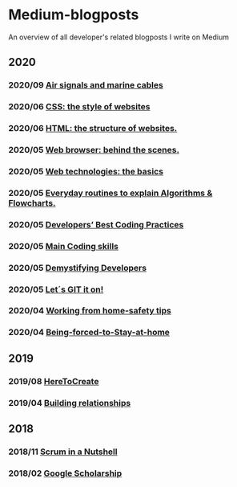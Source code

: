 # Medium-blogposts
An overview of all developer's related blogposts I write on Medium

## 2020

### 2020/09 [Air signals and marine cables](https://medium.com/@diana.vile/air-signals-and-marine-cables-b83cf6f59c31)

### 2020/06 [CSS: the style of websites](https://medium.com/@diana.vile/css-the-style-of-websites-4294dfddfd97)
### 2020/06 [HTML: the structure of websites.](https://medium.com/@diana.vile/html-the-structure-of-websites-a5ee03ef1bf0)

### 2020/05 [Web browser: behind the scenes.](https://medium.com/@diana.vile/web-browser-behind-the-scenes-806251dbb67d)
### 2020/05 [Web technologies: the basics](https://medium.com/@diana.vile/web-technologies-the-basics-7223106788c3)
### 2020/05 [Everyday routines to explain Algorithms & Flowcharts.](https://medium.com/@diana.vile/everyday-routines-to-explain-algorithms-flowcharts-1b17a4415023)
### 2020/05 [Developers’ Best Coding Practices](https://medium.com/@diana.vile/developers-best-coding-practices-48bd0aba14c5)
### 2020/05 [Main Coding skills](https://medium.com/@diana.vile/main-skills-to-grow-from-zero-to-hero-developer-6e7a787e937bf)
### 2020/05 [Demystifying Developers](https://medium.com/@diana.vile/demystifying-developers-what-are-developers-really-like-8d869fa3243b)
### 2020/05 [Let´s GIT it on!](https://medium.com/@diana.vile/let-s-git-it-on-why-you-need-to-know-version-control-as-a-software-developer-git-commands-ec9ecbc75dd4)

### 2020/04 [Working from home-safety tips](https://medium.com/@diana.vile/working-from-home-safety-tips-7922ff454a89)
### 2020/04 [Being-forced-to-Stay-at-home](https://medium.com/@diana.vile/being-forced-to-stay-at-home-4b824a56c2ee)

## 2019
### 2019/08 [HereToCreate](https://medium.com/@diana.vile/heretocreate1-create-a-static-html5-page-template-from-scratch-e20354a0033a)
### 2019/04 [Building relationships](https://medium.com/@diana.vile/building-relationships-in-a-hyperconnected-world-176ac947c647)

## 2018
### 2018/11 [Scrum in a Nutshell](https://medium.com/@diana.vile/scrum-in-a-nutshell-a-short-introduction-to-an-agile-work-methodology-from-a-female-perspective-b1629d23848)
### 2018/02 [Google Scholarship](https://medium.com/@diana.vile/google-developer-scholarship-front-end-web-dev-phase-1-f8b1e0b9c3af)
